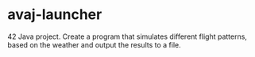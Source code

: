 # avaj-launcher
42 Java project. Create a program that simulates different flight patterns, based on the weather and output the results to a file.

